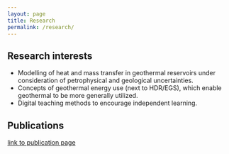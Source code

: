 ```yaml
---
layout: page  
title: Research  
permalink: /research/  
---  
```

## Research interests  

* Modelling of heat and mass transfer in geothermal reservoirs under consideration of petrophysical and geological uncertainties.   
* Concepts of geothermal energy use (next to HDR/EGS), which enable geothermal to be more generally utilized.  
* Digital teaching methods to encourage independent learning.  

## Publications  
[link to publication page](https://scholar.google.ch/citations?hl=de&view_op=list_works&gmla=AJsN-F6laTpxFqAxjVHXPR8HH_i0x5Pn0bDy67umlInmoxmDq8_flxU-jJXp60dEswl28Hoqty4wVCfm0fkrI5M4uRaVTYH7Ycy_uq1SmMKKW4aolx-VRYQpp-WnDdX1qT-yxwFWwCJUF3RDJydHdVBGK8__n4GyBw&user=mbC70WMAAAAJ)
